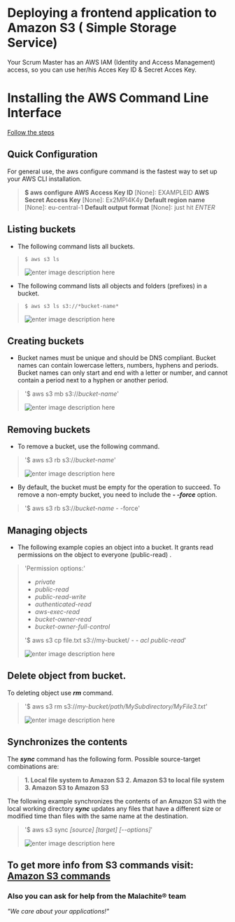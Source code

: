 # Deploying a frontend application to Amazon S3 ( Simple Storage Service)


Your Scrum Master has an AWS IAM (Identity and Access Management) access, so you can use her/his Acces Key ID & Secret Acces Key.








# Installing the AWS Command Line Interface

[Follow the steps](http://docs.aws.amazon.com/cli/latest/userguide/installing.html)




## Quick Configuration


For general use, the aws configure command is the fastest way to set up your AWS CLI installation.

> **$ aws configure**
**AWS Access Key ID** [None]: EXAMPLEID
**AWS Secret Access Key** [None]: Ex2MPl4K4y
**Default region name** [None]: eu-central-1
**Default output format** [None]: just hit *ENTER*
 





## Listing buckets

 - The following command lists all buckets.

	

> ```$ aws s3 ls```
> 
> ![enter image description here](https://lh3.googleusercontent.com/a-8AQDhkCpoKtIdTN_KyQt4hU3wm6pq3MnjcgQFhnnDhmsgVmDlHOv8XOAYXvmHXzhqrjPaZzMEy=s0)


 - The following command lists all objects and folders (prefixes) in a
   bucket.
   
   

> ```$ aws s3 ls s3://*bucket-name*```
> 
> ![enter image description here](https://lh3.googleusercontent.com/-JL6THVLibFs/WiEiJIgv8II/AAAAAAAAAbA/Ll0Km6UVZ9Y0kghjxCgyldpLBA6LYQW5ACLcBGAs/s0/listing_buckets2.PNG)





## Creating buckets


 - Bucket names must be unique and should be DNS compliant. Bucket names
   can contain lowercase letters, numbers, hyphens and periods. Bucket
   names can only start and end with a letter or number, and cannot
   contain a period next to a hyphen or another period.

> '$ aws s3 mb s3://*bucket-name*' 
> 
> ![enter image description here](https://lh3.googleusercontent.com/-qj7pG4NjSJY/WiEk3wnRskI/AAAAAAAAAbQ/XopPxit97k0X5nCC8sYAoXv1j9cBwZPaACLcBGAs/s0/making-bucket.PNG) 





## Removing buckets


 - To remove a bucket, use the following command.

> '$ aws s3 rb s3://*bucket-name*' 
> 
> ![enter image description here](https://lh3.googleusercontent.com/-7JV5N43WHkA/WiEl262BEMI/AAAAAAAAAbg/aefRNQu6cwEjcMjSmcjgQW-z0-DutyCKQCLcBGAs/s0/remove_bucket.PNG) 

 - By default, the bucket must be empty for the operation to succeed. To
   remove a non-empty bucket, you need to include the ***- -force***
   option.

> '$ aws s3 rb s3://*bucket-name* - -force'





## Managing objects


 - The following example copies an object into a bucket. It grants read
   permissions on the object to everyone (public-read) .
  

> 'Permission options:' 
>  - *private*
>  - *public-read*
>  - *public-read-write*
>  - *authenticated-read*
>  - *aws-exec-read*
>  - *bucket-owner-read*
>  - *bucket-owner-full-control*
> 
> '$ aws s3 cp file.txt s3://my-bucket/  *- - acl public-read*' 
> 
> ![enter image description here](https://lh3.googleusercontent.com/-n2Gar9nHT3Q/WiEvoL24uyI/AAAAAAAAAcE/7sqUzYc69o0xR4Kq9Ee7JF11jsLeDkLSwCLcBGAs/s0/upload_file.PNG) 

 





## Delete object from bucket.

To deleting object use ***rm*** command.

> '$ aws s3 rm s3://*my-bucket/path/MySubdirectory/MyFile3.txt*' 
> 
> ![enter image description here](https://lh3.googleusercontent.com/-Rgu2rbYKZz4/WiEwZK_o0CI/AAAAAAAAAcQ/QRcVbJgDeL8t_6gwV9IuGLw7j-WiCQwfwCLcBGAs/s0/delete_from+bucket.PNG) 

 

## Synchronizes the contents



 
The ***sync*** command has the following form. Possible source-target combinations are:

		

>  **1. Local file system to Amazon S3**
>  **2. Amazon S3 to local file system**
>  **3. Amazon S3 to Amazon S3**

 
The following example synchronizes the contents of an Amazon S3  with
the local working directory ***sync*** updates any files that have a
different size or modified time than files with the same name at the
 destination.

 

> '$ aws s3 sync *[source] [target] [--options]*' 
> 
> ![enter image description here](https://lh3.googleusercontent.com/-pwFVJZFPT9c/WiFBs7r1icI/AAAAAAAAAdE/5c61QoAFiiks4UUufAsxJEeXto9nfw3kQCLcBGAs/s0/uploadwithsyncfromlocaltobucket.PNG)





## To get more info from S3 commands visit: [Amazon S3 commands](http://docs.aws.amazon.com/cli/latest/userguide/using-s3-commands.html)





### Also you can ask for help from the Malachite® team

*"We care about your applications!"*


